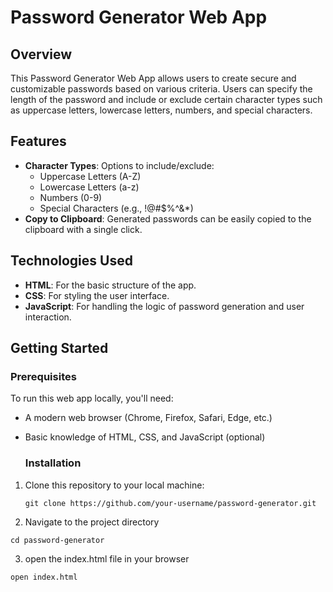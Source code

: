 # Password Generator Web App

## Overview

This Password Generator Web App allows users to create secure and customizable passwords based on various criteria. Users can specify the length of the password and include or exclude certain character types such as uppercase letters, lowercase letters, numbers, and special characters.


## Features

- **Character Types**: Options to include/exclude:
  - Uppercase Letters (A-Z)
  - Lowercase Letters (a-z)
  - Numbers (0-9)
  - Special Characters (e.g., !@#$%^&*)
- **Copy to Clipboard**: Generated passwords can be easily copied to the clipboard with a single click.

## Technologies Used

- **HTML**: For the basic structure of the app.
- **CSS**: For styling the user interface.
- **JavaScript**: For handling the logic of password generation and user interaction.

## Getting Started

### Prerequisites

To run this web app locally, you'll need:

- A modern web browser (Chrome, Firefox, Safari, Edge, etc.)
- Basic knowledge of HTML, CSS, and JavaScript (optional)

  ### Installation

1. Clone this repository to your local machine:
   ```
   git clone https://github.com/your-username/password-generator.git

2. Navigate to the project directory

  ```cd password-generator```

3. open the index.html file in your browser

  `open index.html`
